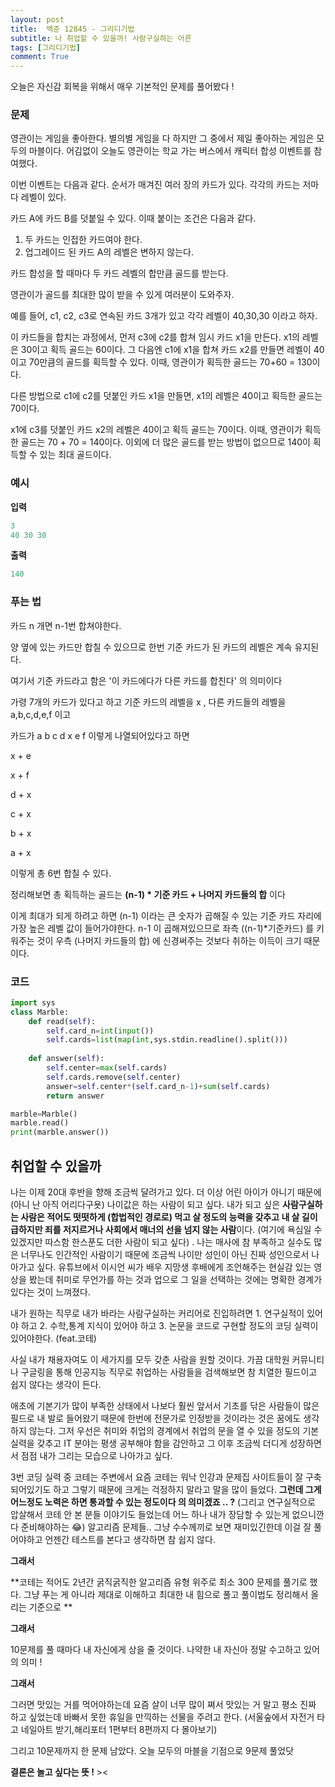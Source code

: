 ```yaml
---
layout: post
title:  백준 12845 - 그리디기법
subtitle: 나 취업할 수 있을까! 사람구실하는 어른 
tags: [그리디기법]
comment: True
---
```


오늘은 자신감 회복을 위해서 매우 기본적인 문제를 풀어봤다 ! 

### 문제

영관이는 게임을 좋아한다. 별의별 게임을 다 하지만 그 중에서 제일 좋아하는 게임은 모두의 마블이다. 어김없이 오늘도 영관이는 학교 가는 버스에서 캐릭터 합성 이벤트를 참여했다.

이번 이벤트는 다음과 같다. 순서가 매겨진 여러 장의 카드가 있다. 각각의 카드는 저마다 레벨이 있다.

카드 A에 카드 B를 덧붙일 수 있다. 이때 붙이는 조건은 다음과 같다.

1. 두 카드는 인접한 카드여야 한다.
2. 업그레이드 된 카드 A의 레벨은 변하지 않는다.

카드 합성을 할 때마다 두 카드 레벨의 합만큼 골드를 받는다.

영관이가 골드를 최대한 많이 받을 수 있게 여러분이 도와주자.

예를 들어, c1, c2, c3로 연속된 카드 3개가 있고 각각 레벨이 40,30,30 이라고 하자.

이 카드들을 합치는 과정에서, 먼저 c3에 c2를 합쳐 임시 카드 x1을 만든다. x1의 레벨은 30이고 획득 골드는 60이다. 그 다음엔 c1에 x1을 합쳐 카드 x2를 만들면 레벨이 40이고 70만큼의 골드를 획득할 수 있다. 이때, 영관이가 획득한 골드는 70+60 = 130이다.

다른 방법으로 c1에 c2를 덧붙인 카드 x1을 만들면, x1의 레벨은 40이고 획득한 골드는 70이다.

x1에 c3를 덧붙인 카드 x2의 레벨은 40이고 획득 골드는 70이다. 이때, 영관이가 획득한 골드는 70 + 70 = 140이다. 이외에 더 많은 골드를 받는 방법이 없으므로 140이 획득할 수 있는 최대 골드이다.

### 예시

**입력** 

```python
3
40 30 30
```

**출력**

```python
140
```



### 푸는 법

카드 n 개면 n-1번 합쳐야한다.  

양 옆에 있는 카드만 합칠 수 있으므로 한번 기준 카드가 된 카드의 레벨은 계속 유지된다. 

여기서 기준 카드라고 함은 '이 카드에다가 다른 카드를 합친다' 의 의미이다

가령 7개의 카드가 있다고 하고 기준 카드의 레벨을 x , 다른 카드들의 레벨을 a,b,c,d,e,f 이고

카드가 a b c d x e f 이렇게 나열되어있다고 하면

x + e

x + f

d + x

c + x

b + x

a + x 

이렇게 총 6번 합칠 수 있다.

정리해보면 총 획득하는 골드는 **(n-1) * 기준 카드 + 나머지 카드들의 합** 이다 

이게 최대가 되게 하려고 하면 (n-1) 이라는 큰 숫자가 곱해질 수 있는 기준 카드 자리에 가장 높은 레벨 값이 들어가야한다. n-1 이 곱해져있으므로 좌측 ((n-1)*기준카드) 를 키워주는 것이 우측 (나머지 카드들의 합) 에 신경써주는 것보다 취하는 이득이 크기 때문이다. 



### 코드

```python
import sys
class Marble:
    def read(self):
        self.card_n=int(input())
        self.cards=list(map(int,sys.stdin.readline().split()))
        
    def answer(self):
        self.center=max(self.cards)
        self.cards.remove(self.center)
        answer=self.center*(self.card_n-1)+sum(self.cards)
        return answer

marble=Marble()
marble.read()
print(marble.answer())
```



## 취업할 수 있을까

나는 이제 20대 후반을 향해 조금씩 달려가고 있다. 더 이상 어린 아이가 아니기 때문에 (아니 난 아직 어리다구욧) 나이값은 하는 사람이 되고 싶다. 내가 되고 싶은 **사람구실하는 사람은 적어도 떳떳하게 (합법적인 경로로) 먹고 살 정도의 능력을 갖추고 내 살 길이 급하지만 죄를 저지르거나 사회에서 매너의 선을 넘지 않는 사람**이다. (여기에 욕심일 수 있겠지만 따스함 한스푼도 더한 사람이 되고 싶다) . 나는 매사에 참 부족하고 실수도 많은 너무나도 인간적인 사람이기 때문에 조금씩 나이만 성인이 아닌 진짜 성인으로서 나아가고 싶다. 유튜브에서 이시언 씨가 배우 지망생 후배에게 조언해주는 현실감 있는 영상을 봤는데 취미로 무언가를 하는 것과 업으로 그 일을 선택하는 것에는 명확한 경계가 있다는 것이 느껴졌다. 

내가 원하는 직무로 내가 바라는 사람구실하는 커리어로 진입하려면 1. 연구실적이 있어야 하고 2. 수학,통계 지식이 있어야 하고 3. 논문을 코드로 구현할 정도의 코딩 실력이 있어야한다. (feat.코테)

사실 내가 채용자여도 이 세가지를 모두 갖춘 사람을 원할 것이다. 가끔 대학원 커뮤니티나 구글링을 통해 인공지능 직무로 취업하는 사람들을 검색해보면 참 치열한 필드이고 쉽지 않다는 생각이 든다. 

애초에 기본기가 많이 부족한 상태에서 나보다 훨씬 앞서서 기초를 닦은 사람들이 많은 필드로 내 발로 들어왔기 때문에 한번에 전문가로 인정받을 것이라는 것은 꿈에도 생각하지 않는다. 그저 우선은 취미와 취업의 경계에서 취업의 문을 열 수 있을 정도의 기본 실력을 갖추고 IT 분야는 평생 공부해야 함을 감안하고 그 이후 조금씩 더디게 성장하면서 점점 내가 그리는 모습으로 나아가고 싶다. 

3번 코딩 실력 중 코테는  주변에서 요즘 코테는 워낙 인강과 문제집 사이트들이 잘 구축되어있기도 하고 그렇기 때문에 크게는 걱정하지 말라고 말을 많이 들었다.  **그런데 그게 어느정도 노력은 하면 통과할 수 있는 정도이다 의 의미겠죠 .. ?**  (그리고 연구실적으로 압살해서 코테 안 본 분들 이야기도 들었는데 어느 하나 내가 장담할 수 있는게 없으니깐 다 준비해야하는 😂) 알고리즘 문제들.. 그냥 수수께끼로 보면 재미있긴한데 이걸 잘 풀어야하고 언젠간 테스트를 본다고 생각하면 참 쉽지 않다.  

**그래서** 

 **코테는 적어도 2년간 굵직굵직한 알고리즘 유형 위주로 최소 300 문제를 풀기로 했다. 그냥 푸는 게 아니라 제대로 이해하고 최대한 내 힘으로 풀고 풀이법도 정리해서 올리는 기준으로 ** 

**그래서** 

10문제를 풀 때마다 내 자신에게 상을 줄 것이다. 나약한 내 자신아 정말 수고하고 있어의 의미 ! 

**그래서** 

그러면 맛있는 거를 먹어야하는데 요즘 살이 너무 많이 쪄서 맛있는 거 말고 평소 진짜 하고 싶었는데 바빠서 못한 휴일을 만끽하는 선물을 주려고 한다. (서울숲에서 자전거 타고 네일아트 받기,해리포터 1편부터 8편까지 다 몰아보기)

그리고 10문제까지 한 문제 남았다. 오늘 모두의 마블을 기점으로 9문제 풀었닷 

**결론은 놀고 싶다는 뜻 !** ><
